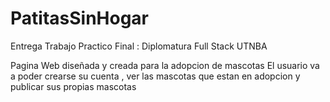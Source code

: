 # PatitasSinHogar
Entrega Trabajo Practico Final : Diplomatura Full Stack UTNBA

Pagina Web diseñada y creada para la adopcion de mascotas 
El usuario va a poder crearse su cuenta , ver las mascotas que estan en adopcion y publicar sus propias mascotas 
